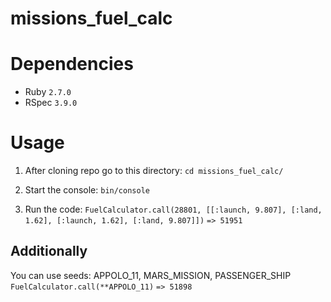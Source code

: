 # missions_fuel_calc

# Dependencies

- Ruby `2.7.0`
- RSpec `3.9.0`

# Usage

1. After cloning repo go to this directory:
`cd missions_fuel_calc/`

2. Start the console:
`bin/console`

3. Run the code:
`FuelCalculator.call(28801, [[:launch, 9.807], [:land, 1.62], [:launch, 1.62], [:land, 9.807]])`
`=> 51951`

## Additionally
You can use seeds: APPOLO_11, MARS_MISSION, PASSENGER_SHIP
`FuelCalculator.call(**APPOLO_11)`
`=> 51898`
